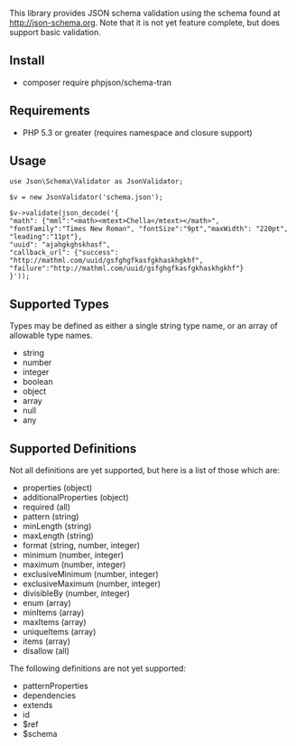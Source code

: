 This library provides JSON schema validation using the schema found at http://json-schema.org. 
Note that it is not yet feature complete, but does support basic validation. 
## Install
- composer require phpjson/schema-tran

## Requirements
- PHP 5.3 or greater (requires namespace and closure support)

## Usage

    use Json\Schema\Validator as JsonValidator;

    $v = new JsonValidator('schema.json');

    $v->validate(json_decode('{
    "math": {"mml":"<math><mtext>Chella</mtext></math>", "fontFamily":"Times New Roman", "fontSize":"9pt","maxWidth": "220pt", "leading":"11pt"},
    "uuid": "ajahgkghskhasf",
    "callback_url": {"success": "http://mathml.com/uuid/gsfghgfkasfgkhaskhgkhf", "failure":"http://mathml.com/uuid/gsfghgfkasfgkhaskhgkhf"}
    }'));


## Supported Types

Types may be defined as either a single string type name, or an array of allowable
type names.

- string
- number
- integer
- boolean
- object
- array
- null
- any

## Supported Definitions

Not all definitions are yet supported, but here is a list of those which are:

- properties (object)
- additionalProperties (object)
- required (all)
- pattern (string)
- minLength (string)
- maxLength (string)
- format (string, number, integer)
- minimum (number, integer)
- maximum (number, integer)
- exclusiveMinimum (number, integer)
- exclusiveMaximum (number, integer)
- divisibleBy (number, integer)
- enum (array)
- minItems (array)
- maxItems (array)
- uniqueItems (array)
- items (array)
- disallow (all)

The following definitions are not yet supported:

- patternProperties
- dependencies
- extends
- id
- $ref
- $schema
